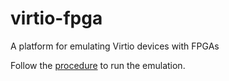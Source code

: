 # virtio-fpga
A platform for emulating Virtio devices with FPGAs

Follow the [procedure](./sw/QEMU/qemu_hdl_cosim/README.md) to run the emulation.
